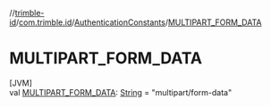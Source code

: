 //[trimble-id](../../../index.md)/[com.trimble.id](../index.md)/[AuthenticationConstants](index.md)/[MULTIPART_FORM_DATA](-m-u-l-t-i-p-a-r-t_-f-o-r-m_-d-a-t-a.md)

# MULTIPART_FORM_DATA

[JVM]\
val [MULTIPART_FORM_DATA](-m-u-l-t-i-p-a-r-t_-f-o-r-m_-d-a-t-a.md): [String](https://docs.oracle.com/javase/8/docs/api/java/lang/String.html) = &quot;multipart/form-data&quot;

